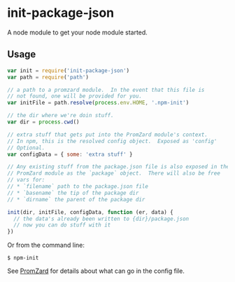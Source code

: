 # init-package-json

A node module to get your node module started.
















































<extoc></extoc>

## Usage

```javascript
var init = require('init-package-json')
var path = require('path')

// a path to a promzard module.  In the event that this file is
// not found, one will be provided for you.
var initFile = path.resolve(process.env.HOME, '.npm-init')

// the dir where we're doin stuff.
var dir = process.cwd()

// extra stuff that gets put into the PromZard module's context.
// In npm, this is the resolved config object.  Exposed as 'config'
// Optional.
var configData = { some: 'extra stuff' }

// Any existing stuff from the package.json file is also exposed in the
// PromZard module as the `package` object.  There will also be free
// vars for:
// * `filename` path to the package.json file
// * `basename` the tip of the package dir
// * `dirname` the parent of the package dir

init(dir, initFile, configData, function (er, data) {
  // the data's already been written to {dir}/package.json
  // now you can do stuff with it
})
```

Or from the command line:

```
$ npm-init
```

See [PromZard](https://github.com/isaacs/promzard) for details about
what can go in the config file.
